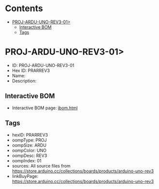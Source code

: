 



Contents
========

* [PROJ-ARDU-UNO-REV3-01>](#proj-ardu-uno-rev3-01)
	* [Interactive BOM](#interactive-bom)
	* [Tags](#tags)

# PROJ-ARDU-UNO-REV3-01>

- ID: PROJ-ARDU-UNO-REV3-01
- Hex ID: PRARREV3
- Name: 
- Description: 

## Interactive BOM

- Interactive BOM page: [ibom.html](kicad/bom/ibom.html)

## Tags

- hexID: PRARREV3
- oompType: PROJ
- oompSize: ARDU
- oompColor: UNO
- oompDesc: REV3
- oompIndex: 01
- sources: All source files from https://store.arduino.cc/collections/boards/products/arduino-uno-rev3
- linkBuyPage: https://store.arduino.cc/collections/boards/products/arduino-uno-rev3
